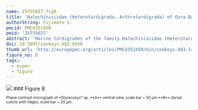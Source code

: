 ```yaml
---
name: 25755627_fig8
title: 'Halechiniscidae (Heterotardigrada, Arthrotardigrada) of Oura Bay, Okinawajima, Ryukyu Islands, with descriptions of three new species.'
authorString: Fujimoto S.
pmcid: PMC4351450
pmid: '25755627'
abstract: 'Marine tardigrades of the family Halechiniscidae (Heterotardigrada: Arthrotardigrada) are reported from Oura Bay, Okinawajima, one of the Ryukyu Islands, Japan, including Dipodarctus sp., Florarctuswunai sp. n., Halechiniscuschurakaagii sp. n., Halechiniscusyanakaagii sp. n. and Styraconyx sp. The attributes distinguishing Florarctuswunai sp. n. from its congeners is a combination of two characters, the smooth dorsal cuticle and two small projections of the caudal alae caestus. Halechiniscuschurakaagii sp. n. is differentiated from its congeners by the combination of two characters, the robust cephalic cirrophores and the scapular processes with flat oval tips, while Halechiniscusyanakaagii sp. n. can be identified by the laterally protruded arched double processes with acute tips situated dorsally at the level of leg I. A list of marine tardigrades reported from the Ryukyu Islands is provided.'
doi: 10.3897/zookeys.483.8936
thumb_url: 'http://europepmc.org/articles/PMC4351450/bin/zookeys-483-149-g008.gif'
figure_no: 8
tags:
  - eupmc
  - figure
---
```

<img src='http://europepmc.org/articles/PMC4351450/bin/zookeys-483-149-g008.jpg' style='max-height: 300px'>
### Figure 8
<p style='font-size: 10px;'>Phase contrast micrograph of *<named-content content-type="taxon-name"><named-content content-type="genus">Styraconyx</named-content></named-content>* sp. **A** ventral view, scale bar = 50 μm **B** dorsal cuticle with ridges, scale bar = 20 μm.</p>